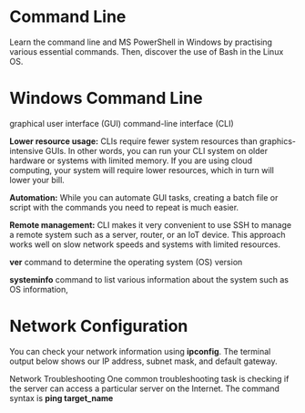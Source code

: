 # Command Line
Learn the command line and MS PowerShell in Windows by practising various essential commands. Then, discover the use of Bash in the Linux OS.

# Windows Command Line
 graphical user interface (GUI)
 command-line interface (CLI)
 
**Lower resource usage:** CLIs require fewer system resources than graphics-intensive GUIs. In other words, you can run your CLI system on older hardware or systems with limited memory. If you are using cloud computing, your system will require lower resources, which in turn will lower your bill.

**Automation:** While you can automate GUI tasks, creating a batch file or script with the commands you need to repeat is much easier.

**Remote management:** CLI makes it very convenient to use SSH to manage a remote system such as a server, router, or an IoT device. This approach works well on slow network speeds and systems with limited resources.

**ver** command to determine the operating system (OS) version
 
**systeminfo** command to list various information about the system such as OS information,

# Network Configuration
You can check your network information using **ipconfig**. The terminal output below shows our IP address, subnet mask, and default gateway.

Network Troubleshooting
One common troubleshooting task is checking if the server can access a particular server on the Internet. The command syntax is **ping target_name**
